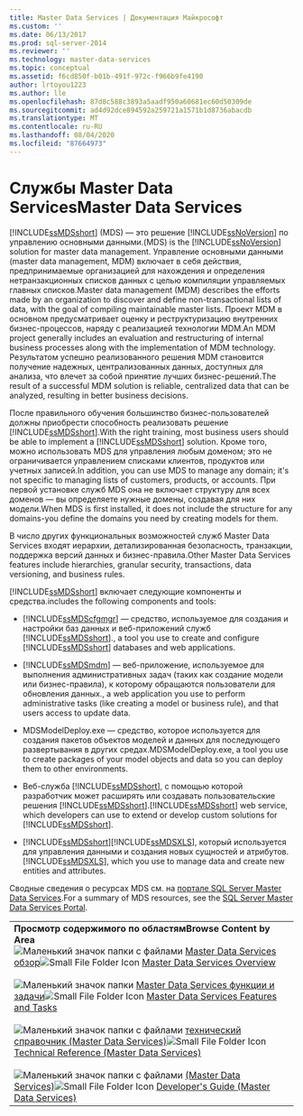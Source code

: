```yaml
---
title: Master Data Services | Документация Майкрософт
ms.custom: ''
ms.date: 06/13/2017
ms.prod: sql-server-2014
ms.reviewer: ''
ms.technology: master-data-services
ms.topic: conceptual
ms.assetid: f6cd850f-b01b-491f-972c-f966b9fe4190
author: lrtoyou1223
ms.author: lle
ms.openlocfilehash: 87d8c588c3893a5aadf950a60681ec60d50309de
ms.sourcegitcommit: ad4d92dce894592a259721a1571b1d8736abacdb
ms.translationtype: MT
ms.contentlocale: ru-RU
ms.lasthandoff: 08/04/2020
ms.locfileid: "87664973"
---
```

# <a name="master-data-services"></a><span data-ttu-id="def23-102">Службы Master Data Services</span><span class="sxs-lookup"><span data-stu-id="def23-102">Master Data Services</span></span>
  [!INCLUDE[ssMDSshort](../includes/ssmdsshort-md.md)] <span data-ttu-id="def23-103">(MDS) — это решение [!INCLUDE[ssNoVersion](../includes/ssnoversion-md.md)] по управлению основными данными.</span><span class="sxs-lookup"><span data-stu-id="def23-103">(MDS) is the [!INCLUDE[ssNoVersion](../includes/ssnoversion-md.md)] solution for master data management.</span></span> <span data-ttu-id="def23-104">Управление основными данными (master data management, MDM) включает в себя действия, предпринимаемые организацией для нахождения и определения нетранзакционных списков данных с целью компиляции управляемых главных списков.</span><span class="sxs-lookup"><span data-stu-id="def23-104">Master data management (MDM) describes the efforts made by an organization to discover and define non-transactional lists of data, with the goal of compiling maintainable master lists.</span></span> <span data-ttu-id="def23-105">Проект MDM в основном предусматривает оценку и реструктуризацию внутренних бизнес-процессов, наряду с реализацией технологии MDM.</span><span class="sxs-lookup"><span data-stu-id="def23-105">An MDM project generally includes an evaluation and restructuring of internal business processes along with the implementation of MDM technology.</span></span> <span data-ttu-id="def23-106">Результатом успешно реализованного решения MDM становится получение надежных, централизованных данных, доступных для анализа, что влечет за собой принятие лучших бизнес-решений.</span><span class="sxs-lookup"><span data-stu-id="def23-106">The result of a successful MDM solution is reliable, centralized data that can be analyzed, resulting in better business decisions.</span></span>

 <span data-ttu-id="def23-107">После правильного обучения большинство бизнес-пользователей должны приобрести способность реализовать решение [!INCLUDE[ssMDSshort](../includes/ssmdsshort-md.md)].</span><span class="sxs-lookup"><span data-stu-id="def23-107">With the right training, most business users should be able to implement a [!INCLUDE[ssMDSshort](../includes/ssmdsshort-md.md)] solution.</span></span> <span data-ttu-id="def23-108">Кроме того, можно использовать MDS для управления любым доменом; это не ограничивается управлением списками клиентов, продуктов или учетных записей.</span><span class="sxs-lookup"><span data-stu-id="def23-108">In addition, you can use MDS to manage any domain; it's not specific to managing lists of customers, products, or accounts.</span></span> <span data-ttu-id="def23-109">При первой установке служб MDS она не включает структуру для всех доменов — вы определяете нужные домены, создавая для них модели.</span><span class="sxs-lookup"><span data-stu-id="def23-109">When MDS is first installed, it does not include the structure for any domains-you define the domains you need by creating models for them.</span></span>

 <span data-ttu-id="def23-110">В число других функциональных возможностей служб Master Data Services входят иерархии, детализированная безопасность, транзакции, поддержка версий данных и бизнес-правила.</span><span class="sxs-lookup"><span data-stu-id="def23-110">Other Master Data Services features include hierarchies, granular security, transactions, data versioning, and business rules.</span></span>

 [!INCLUDE[ssMDSshort](../includes/ssmdsshort-md.md)] <span data-ttu-id="def23-111">включает следующие компоненты и средства.</span><span class="sxs-lookup"><span data-stu-id="def23-111">includes the following components and tools:</span></span>

-   [!INCLUDE[ssMDScfgmgr](../includes/ssmdscfgmgr-md.md)] <span data-ttu-id="def23-112">— средство, используемое для создания и настройки баз данных и веб-приложений служб [!INCLUDE[ssMDSshort](../includes/ssmdsshort-md.md)].</span><span class="sxs-lookup"><span data-stu-id="def23-112">, a tool you use to create and configure [!INCLUDE[ssMDSshort](../includes/ssmdsshort-md.md)] databases and web applications.</span></span>

-   [!INCLUDE[ssMDSmdm](../includes/ssmdsmdm-md.md)] <span data-ttu-id="def23-113">— веб-приложение, используемое для выполнения административных задач (таких как создание модели или бизнес-правила), к которому обращаются пользователи для обновления данных.</span><span class="sxs-lookup"><span data-stu-id="def23-113">, a web application you use to perform administrative tasks (like creating a model or business rule), and that users access to update data.</span></span>

-   <span data-ttu-id="def23-114">MDSModelDeploy.exe — средство, которое используется для создания пакетов объектов моделей и данных для последующего развертывания в других средах.</span><span class="sxs-lookup"><span data-stu-id="def23-114">MDSModelDeploy.exe, a tool you use to create packages of your model objects and data so you can deploy them to other environments.</span></span>

-   <span data-ttu-id="def23-115">Веб-служба [!INCLUDE[ssMDSshort](../includes/ssmdsshort-md.md)], с помощью которой разработчик может расширять или создавать пользовательские решения [!INCLUDE[ssMDSshort](../includes/ssmdsshort-md.md)].</span><span class="sxs-lookup"><span data-stu-id="def23-115">[!INCLUDE[ssMDSshort](../includes/ssmdsshort-md.md)] web service, which developers can use to extend or develop custom solutions for [!INCLUDE[ssMDSshort](../includes/ssmdsshort-md.md)].</span></span>

-   [!INCLUDE[ssMDSshort](../includes/ssmdsshort-md.md)]<span data-ttu-id="def23-116">[!INCLUDE[ssMDSXLS](../includes/ssmdsxls-md.md)], который используется для управления данными и создания новых сущностей и атрибутов.</span><span class="sxs-lookup"><span data-stu-id="def23-116">[!INCLUDE[ssMDSXLS](../includes/ssmdsxls-md.md)], which you use to manage data and create new entities and attributes.</span></span>

 <span data-ttu-id="def23-117">Сводные сведения о ресурсах MDS см. на [портале SQL Server Master Data Services](https://go.microsoft.com/fwlink/?LinkID=214272).</span><span class="sxs-lookup"><span data-stu-id="def23-117">For a summary of MDS resources, see the [SQL Server Master Data Services Portal](https://go.microsoft.com/fwlink/?LinkID=214272).</span></span>

|||
|-|-|
|<span data-ttu-id="def23-118">**Просмотр содержимого по областям**</span><span class="sxs-lookup"><span data-stu-id="def23-118">**Browse Content by Area**</span></span><br /> <span data-ttu-id="def23-119">![Маленький значок папки с файлами](../../2014/integration-services/media/filefolder-small.gif "Маленький значок папки") [Master Data Services обзор](master-data-services-overview-mds.md)</span><span class="sxs-lookup"><span data-stu-id="def23-119">![Small File Folder Icon](../../2014/integration-services/media/filefolder-small.gif "Small File Folder Icon") [Master Data Services Overview](master-data-services-overview-mds.md)</span></span><br /><br /> <span data-ttu-id="def23-120">![Маленький значок папки](../../2014/integration-services/media/filefolder-small.gif "Маленький значок папки") [Master Data Services функции и задачи](../../2014/master-data-services/master-data-services-features-and-tasks.md)</span><span class="sxs-lookup"><span data-stu-id="def23-120">![Small File Folder Icon](../../2014/integration-services/media/filefolder-small.gif "Small File Folder Icon") [Master Data Services Features and Tasks](../../2014/master-data-services/master-data-services-features-and-tasks.md)</span></span><br /><br /> <span data-ttu-id="def23-121">![Маленький значок папки с файлами](../../2014/integration-services/media/filefolder-small.gif "Маленький значок папки") [технический справочник (Master Data Services)](technical-reference-master-data-services.md)</span><span class="sxs-lookup"><span data-stu-id="def23-121">![Small File Folder Icon](../../2014/integration-services/media/filefolder-small.gif "Small File Folder Icon") [Technical Reference (Master Data Services)](technical-reference-master-data-services.md)</span></span><br /><br /> <span data-ttu-id="def23-122">![Маленький значок папки с файлами](../../2014/integration-services/media/filefolder-small.gif "Маленький значок папки") [(Master Data Services)](develop/master-data-services-developer-documentation.md)</span><span class="sxs-lookup"><span data-stu-id="def23-122">![Small File Folder Icon](../../2014/integration-services/media/filefolder-small.gif "Small File Folder Icon") [Developer's Guide (Master Data Services)](develop/master-data-services-developer-documentation.md)</span></span>||


